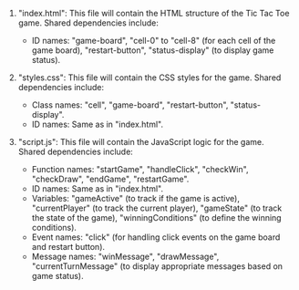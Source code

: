 1. "index.html": This file will contain the HTML structure of the Tic Tac Toe game. Shared dependencies include:
   - ID names: "game-board", "cell-0" to "cell-8" (for each cell of the game board), "restart-button", "status-display" (to display game status).
   
2. "styles.css": This file will contain the CSS styles for the game. Shared dependencies include:
   - Class names: "cell", "game-board", "restart-button", "status-display".
   - ID names: Same as in "index.html".

3. "script.js": This file will contain the JavaScript logic for the game. Shared dependencies include:
   - Function names: "startGame", "handleClick", "checkWin", "checkDraw", "endGame", "restartGame".
   - ID names: Same as in "index.html".
   - Variables: "gameActive" (to track if the game is active), "currentPlayer" (to track the current player), "gameState" (to track the state of the game), "winningConditions" (to define the winning conditions).
   - Event names: "click" (for handling click events on the game board and restart button).
   - Message names: "winMessage", "drawMessage", "currentTurnMessage" (to display appropriate messages based on game status).